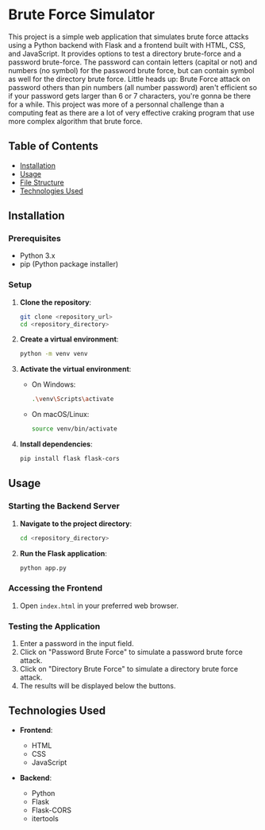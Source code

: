 # Brute Force Simulator

This project is a simple web application that simulates brute force attacks using a Python backend with Flask and a frontend built with HTML, CSS, and JavaScript. It provides options to test a directory brute-force and a password brute-force. The password can contain letters (capital or not) and numbers (no symbol) for the password brute force, but can contain symbol as well for the directory brute force. 
Little heads up: Brute Force attack on password others than pin numbers (all number password) aren't efficient so if your password gets larger than 6 or 7 characters, you're gonna be there for a while. This project was more of a personnal challenge than a computing feat as there are a lot of very effective craking program that use more complex algorithm that brute force.

## Table of Contents

- [Installation](#installation)
- [Usage](#usage)
- [File Structure](#file-structure)
- [Technologies Used](#technologies-used)

## Installation

### Prerequisites

- Python 3.x
- pip (Python package installer)

### Setup

1. **Clone the repository**:
    ```sh
    git clone <repository_url>
    cd <repository_directory>
    ```

2. **Create a virtual environment**:
    ```sh
    python -m venv venv
    ```

3. **Activate the virtual environment**:
    - On Windows:
      ```sh
      .\venv\Scripts\activate
      ```
    - On macOS/Linux:
      ```sh
      source venv/bin/activate
      ```

4. **Install dependencies**:
    ```sh
    pip install flask flask-cors
    ```

## Usage

### Starting the Backend Server

1. **Navigate to the project directory**:
    ```sh
    cd <repository_directory>
    ```

2. **Run the Flask application**:
    ```sh
    python app.py
    ```

### Accessing the Frontend

1. Open `index.html` in your preferred web browser.

### Testing the Application

1. Enter a password in the input field.
2. Click on "Password Brute Force" to simulate a password brute force attack.
3. Click on "Directory Brute Force" to simulate a directory brute force attack.
4. The results will be displayed below the buttons.

## Technologies Used

- **Frontend**:
  - HTML
  - CSS
  - JavaScript

- **Backend**:
  - Python
  - Flask
  - Flask-CORS
  - itertools

